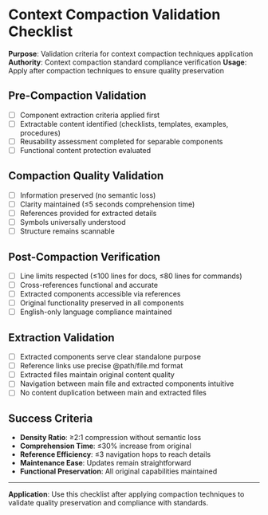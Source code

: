# Context Compaction Validation Checklist

**Purpose**: Validation criteria for context compaction techniques application
**Authority**: Context compaction standard compliance verification
**Usage**: Apply after compaction techniques to ensure quality preservation

## Pre-Compaction Validation
- [ ] Component extraction criteria applied first
- [ ] Extractable content identified (checklists, templates, examples, procedures)  
- [ ] Reusability assessment completed for separable components
- [ ] Functional content protection evaluated

## Compaction Quality Validation
- [ ] Information preserved (no semantic loss)
- [ ] Clarity maintained (≤5 seconds comprehension time)
- [ ] References provided for extracted details
- [ ] Symbols universally understood
- [ ] Structure remains scannable

## Post-Compaction Verification
- [ ] Line limits respected (≤100 lines for docs, ≤80 lines for commands)
- [ ] Cross-references functional and accurate
- [ ] Extracted components accessible via references
- [ ] Original functionality preserved in all components
- [ ] English-only language compliance maintained

## Extraction Validation
- [ ] Extracted components serve clear standalone purpose
- [ ] Reference links use precise @path/file.md format
- [ ] Extracted files maintain original content quality
- [ ] Navigation between main file and extracted components intuitive
- [ ] No content duplication between main and extracted files

## Success Criteria
- **Density Ratio**: ≥2:1 compression without semantic loss
- **Comprehension Time**: ≤30% increase from original
- **Reference Efficiency**: ≤3 navigation hops to reach details
- **Maintenance Ease**: Updates remain straightforward
- **Functional Preservation**: All original capabilities maintained

---

**Application**: Use this checklist after applying compaction techniques to validate quality preservation and compliance with standards.